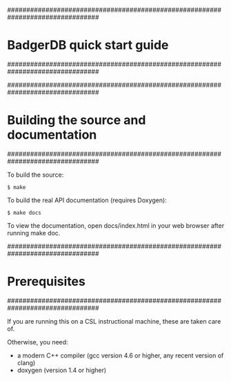 ################################################################################
# BadgerDB quick start guide                                                   #
################################################################################

################################################################################
# Building the source and documentation                                        #
################################################################################

To build the source:
```
$ make
```

To build the real API documentation (requires Doxygen):
```
$ make docs
```

To view the documentation, open docs/index.html in your web browser after
running make doc.

################################################################################
# Prerequisites                                                                #
################################################################################

If you are running this on a CSL instructional machine, these are taken care of.

Otherwise, you need:
 * a modern C++ compiler (gcc version 4.6 or higher, any recent version of clang)
 * doxygen (version 1.4 or higher)
